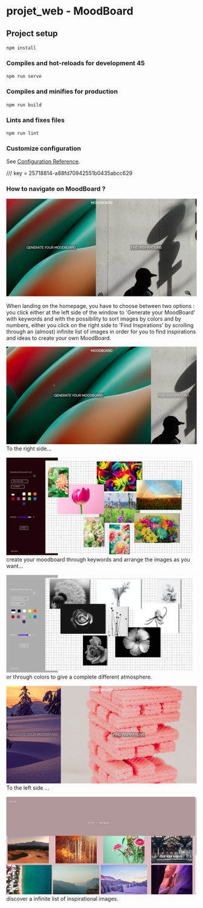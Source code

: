 # projet_web - MoodBoard

## Project setup
```
npm install
```

### Compiles and hot-reloads for development  45
```
npm run serve
```

### Compiles and minifies for production
```
npm run build
```

### Lints and fixes files
```
npm run lint
```

### Customize configuration
See [Configuration Reference](https://cli.vuejs.org/config/).


/// key = 25718814-a88fd70942551b0435abcc629

### How to navigate on MoodBoard ?

![alt text](./src/assets/documentation/homePage.png)

When landing on the homepage, you have to choose between two options : you click either at the left side of the window to 'Generate your MoodBoard' with keywords and with the possibility to sort images by colors and by numbers, 
either you click on the right side to 'Find Inspirations' by scrolling through an (almost) infinite list of images in order for you to find inspirations and ideas to create your own MoodBoard.


![alt text](./src/assets/documentation/choseMoodBoardGenerator.png)
To the right side...

![alt text](./src/assets/documentation/moodboard_example.png)
create your moodboard through keywords and arrange the images as you want...

![alt text](./src/assets/documentation/choseAColor.png)
or through colors to give a complete different atmosphere.




![alt text](./src/assets/documentation/choseImagesList.png)
To the left side ...

![alt text](./src/assets/documentation/ImagesList.png)
discover a infinite list of inspirational images.
